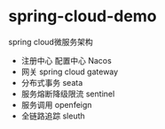 # spring-cloud-demo
spring cloud微服务架构
* 注册中心 配置中心 Nacos
* 网关 spring cloud gateway
* 分布式事务 seata
* 服务熔断降级限流 sentinel
* 服务调用 openfeign
* 全链路追踪 sleuth

